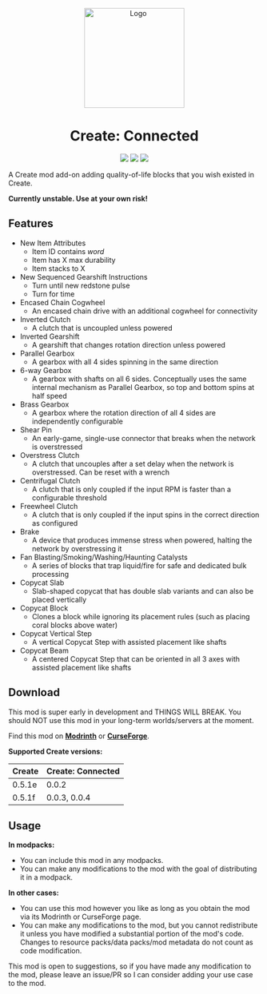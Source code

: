 <p align="center"><img src="https://raw.githubusercontent.com/hlysine/create_connected/main/src/main/resources/create_connected_icon.png" alt="Logo" width="200"></p>

<h1 align="center">Create: Connected</h1>

<p align="center">
<a href="https://www.curseforge.com/minecraft/mc-mods/create-connected/files"><img src="https://cf.way2muchnoise.eu/versions/947914_all.svg"></a>
<a href="https://modrinth.com/mod/create-connected/"><img src="https://img.shields.io/modrinth/dt/Vg5TIO6d?style=flat&label=Modrinth"></a>
<a href="https://www.curseforge.com/minecraft/mc-mods/create-connected"><img src="https://img.shields.io/curseforge/dt/947914?style=flat&label=CurseForge"></a>
</p>

A Create mod add-on adding quality-of-life blocks that you wish existed in Create.

**Currently unstable. Use at your own risk!**

## Features

- New Item Attributes
    - Item ID contains *word*
    - Item has X max durability
    - Item stacks to X
- New Sequenced Gearshift Instructions
    - Turn until new redstone pulse
    - Turn for time
- Encased Chain Cogwheel
    - An encased chain drive with an additional cogwheel for connectivity
- Inverted Clutch
    - A clutch that is uncoupled unless powered
- Inverted Gearshift
    - A gearshift that changes rotation direction unless powered
- Parallel Gearbox
    - A gearbox with all 4 sides spinning in the same direction
- 6-way Gearbox
    - A gearbox with shafts on all 6 sides. Conceptually uses the same internal mechanism as Parallel Gearbox, so top
      and bottom spins at half speed
- Brass Gearbox
    - A gearbox where the rotation direction of all 4 sides are independently configurable
- Shear Pin
    - An early-game, single-use connector that breaks when the network is overstressed
- Overstress Clutch
    - A clutch that uncouples after a set delay when the network is overstressed. Can be reset with a wrench
- Centrifugal Clutch
    - A clutch that is only coupled if the input RPM is faster than a configurable threshold
- Freewheel Clutch
    - A clutch that is only coupled if the input spins in the correct direction as configured
- Brake
    - A device that produces immense stress when powered, halting the network by overstressing it
- Fan Blasting/Smoking/Washing/Haunting Catalysts
    - A series of blocks that trap liquid/fire for safe and dedicated bulk processing
- Copycat Slab
    - Slab-shaped copycat that has double slab variants and can also be placed vertically
- Copycat Block
    - Clones a block while ignoring its placement rules (such as placing coral blocks above water)
- Copycat Vertical Step
    - A vertical Copycat Step with assisted placement like shafts
- Copycat Beam
    - A centered Copycat Step that can be oriented in all 3 axes with assisted placement like shafts

## Download

This mod is super early in development and THINGS WILL BREAK. You should NOT use this mod in your long-term 
worlds/servers at the moment.

Find this mod on [**Modrinth**](https://modrinth.com/mod/create-connected) or
[**CurseForge**](https://legacy.curseforge.com/minecraft/mc-mods/create-connected).

**Supported Create versions:**

| Create | Create: Connected |
|--------|-------------------|
| 0.5.1e | 0.0.2             |
| 0.5.1f | 0.0.3, 0.0.4      |

## Usage

**In modpacks:**

- You can include this mod in any modpacks.
- You can make any modifications to the mod with the goal of distributing it in a modpack.

**In other cases:**

- You can use this mod however you like as long as you obtain the mod via its Modrinth or CurseForge page.
- You can make any modifications to the mod, but you cannot redistribute it unless you have modified a substantial
  portion of the mod's code. Changes to resource packs/data packs/mod metadata do not count as code modification.

This mod is open to suggestions, so if you have made any modification to the mod, please leave an issue/PR so I can
consider adding your use case to the mod.
